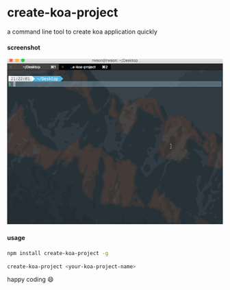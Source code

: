 # create-koa-project

a command line tool to create koa application quickly



#### screenshot

![screen](screen.gif)



#### usage

```bash
npm install create-koa-project -g
```

```bash
create-koa-project <your-koa-project-name>
```

happy coding 😄